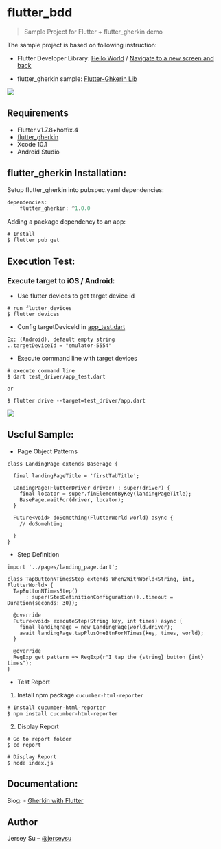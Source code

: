 # flutter_bdd
> Sample Project for Flutter + flutter_gherkin demo

The sample project is based on following instruction:

- Flutter Developer Library: [Hello World](https://github.com/flutter/flutter/tree/master/examples/hello_world) / [Navigate to a new screen and back](https://flutter.dev/docs/cookbook/navigation/navigation-basics)


- flutter_gherkin  sample: [Flutter-Ghkerin Lib](https://github.com/jonsamwell/flutter_gherkin)

![](flutter_bdd_demo_iOS.gif)

## Requirements

- Flutter v1.7.8+hotfix.4
- [flutter_gherkin](https://pub.dartlang.org/packages/flutter_gherkin)
- Xcode 10.1
- Android Studio

## flutter_gherkin Installation:

Setup flutter_gherkin into pubspec.yaml dependencies:

```dart
dependencies:
    flutter_gherkin: ^1.0.0
```

Adding a package dependency to an app:
```
# Install
$ flutter pub get
```

## Execution Test:

### Execute target to iOS / Android:
- Use flutter devices to get target device id
```
# run flutter devices
$ flutter devices
```

- Config targetDeviceId in [app_test.dart](test/app_test.dart#L24)
```
Ex: (Android), default empty string
..targetDeviceId = "emulator-5554"
```

- Execute command line with target devices
```
# execute command line
$ dart test_driver/app_test.dart

or 

$ flutter drive --target=test_driver/app.dart
```

![](flutter_bdd_demo_Andriod.gif)

## Useful Sample:

- Page Object Patterns
```
class LandingPage extends BasePage {

  final landingPageTitle = 'firstTabTitle';

  LandingPage(FlutterDriver driver) : super(driver) {
    final locator = super.finElementByKey(landingPageTitle);
    BasePage.waitFor(driver, locator);
  }

  Future<void> doSomething(FlutterWorld world) async {
    // doSomehting

  }
}
```

- Step Definition
```
import '../pages/landing_page.dart';

class TapButtonNTimesStep extends When2WithWorld<String, int, FlutterWorld> {
  TapButtonNTimesStep()
      : super(StepDefinitionConfiguration()..timeout = Duration(seconds: 30));

  @override
  Future<void> executeStep(String key, int times) async {
    final landingPage = new LandingPage(world.driver);
    await landingPage.tapPlusOneBtnForNTimes(key, times, world);
  }

  @override
  RegExp get pattern => RegExp(r"I tap the {string} button {int} times");
}

```

- Test Report

1. Install npm package `cucumber-html-reporter`  
```
# Install cucumber-html-reporter
$ npm install cucumber-html-reporter
```

2. Display Report
```
# Go to report folder
$ cd report

# Display Report
$ node index.js
```

## Documentation:

Blog: - [Gherkin with Flutter](https://medium.com/@loverjersey/%E7%8E%A9%E4%B8%80%E7%8E%A9-flutter-gherkin-gherkin-with-flutter-b84e246f50a2)


## Author

Jersey Su – [@jerseysu](https://twitter.com/jerseysu) 
